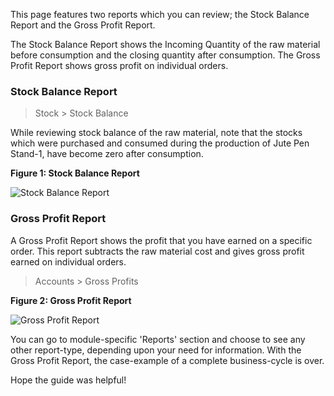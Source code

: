 
<p class="lead"> This page features two reports which you can review; the Stock Balance Report and the Gross Profit Report.</p> 

The Stock Balance Report shows the Incoming Quantity of the raw material before consumption and the closing quantity after consumption. The Gross Profit Report shows gross profit on individual orders.

### Stock Balance Report

> Stock > Stock Balance

While reviewing stock balance of the raw material, note that the stocks which were purchased and consumed during the production of Jute Pen Stand-1, have become zero after consumption.

__Figure 1: Stock Balance Report__

![Stock Balance Report](/assets/frappe_io/images/erpnext/stock-balance-report-jps-1.png)

### Gross Profit Report

A Gross Profit Report shows the profit that you have earned on a specific order. This report subtracts the raw material cost and gives gross profit earned on individual orders.

> Accounts > Gross Profits

__Figure 2: Gross Profit Report__

![Gross Profit Report](/assets/frappe_io/images/erpnext/m-t-o-gross-profit-report-jps-1.png)

You can go to module-specific 'Reports' section and choose to see any other report-type, depending upon your need for information. With the Gross Profit Report, the case-example of a complete business-cycle is over.

Hope the guide was helpful!